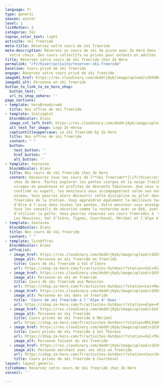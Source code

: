 ```yaml
---
language: fr
type: generic
season: winter
level: 1
listMother: 2
categorie: Ski
topnav_color_text: light
activite: ski freeride
meta-title: Réservez votre cours de ski freeride
meta-description: Réservez un cours de ski de piste avec Ze Hero dans la station de
  votre choix. Des cours collectifs ou privés pour enfants et adultes
title: Réservez votre cours de ski freeride chez Ze Hero
permalink: "/fr/hiver/activite/reserver-ski-freeride"
baseline: Cours privé de ski freeride
engage: Réservez votre cours privé de ski freeride
image01_href: https://res.cloudinary.com/deddrj0yb/image/upload/v1659001495/website/winter/A04-13-113.jpg
image01_alt: Personne en ski freeride
button_to_link_to_ze_hero_shop:
  button_text: ''
  url_to_shop_zehero: ''
page_sections:
- template: heroBreadcrumb
  title: Nos offres de ski freeride
- template: 2colimgtxt
  blockBGcolor: blanc
  image_col_left_href: https://res.cloudinary.com/deddrj0yb/image/upload/v1640094644/website/logo/Sur%20fond%20clair/logo-ze-hero-horizontal_4_a3dhvk.png
  alt_text_for_image: Logo Ze Heroa
  captiontitleuppercase: Le ski freeride by Ze Hero
  title: Nos offres de ski freeride
  content: " "
  button:
    text_button: ''
    href_button: ''
    alt_button: ''
- template: textarea
  blockBGcolor: blanc
  title: Nos cours de ski freeride chez Ze Hero
  content: Découvrez tous nos cours de [**ski freeride**](/fr/hiver/activites/ski-freeride)
    chez Ze Hero. Partez explorer les pentes vierges et la neige fraîche. Tracez vos
    virages en poudreuse et profitez de descente fabuleuse. Que vous soyez débutant,
    confirmé ou expert, les moniteurs vous accompagneront selon vos envies et votre
    niveau. Vous pourrez alors découvrir cette discipline ou aller dans les plus beaux
    freerides de la station. Vous apprendrez également la meilleure technique afin
    d'être à l'aise dans toutes les pentes. Votre moniteur vous enseignera également
    tous les conseils de sécurité comme la recherche avec un DVA, avec la sonde et
    d'utiliser la pelle. Vous pourrez réservez vos cours freerides à  Val Thorens,
    Les Menuires, Val d'Isère, Tignes, Courchevel, Méribel et l'Alpe d'Huez.
- template: textarea
  blockBGcolor: blanc
  title: Nos cours de ski freeride
  content: " "
- template: listOffres
  blockBGcolor: blanc
  offreList:
  - image_href: https://res.cloudinary.com/deddrj0yb/image/upload/v1659001495/website/winter/A04-13-113.jpg
    image_alt: Personne en ski freeride en freeride
    title: Cours de ski freeride à Val d'Isère
    url: https://shop.ze-hero.com/fr/activites-Outdoor/?station=Val+d%27Is%C3%A8re&calessonstype=Cours+priv%C3%A9&catypegenderlistsummer=all&calessonsactivitytype=Hors+piste&start-date=
  - image_href: https://res.cloudinary.com/deddrj0yb/image/upload/v1659001449/website/winter/shutterstock_1120866635.jpg
    image_alt: Personne en ski en freeride
    title: Cours de ski freeride aux Menuires
    url: https://shop.ze-hero.com/fr/activites-Outdoor/?station=Les+Menuires&calessonstype=Cours+priv%C3%A9&catypegenderlistsummer=all&calessonsactivitytype=Hors+piste&start-date=
  - image_href: https://res.cloudinary.com/deddrj0yb/image/upload/v1658839133/website/winter/164359367_7995718387166229_3029293489305122895_n.jpg
    image_alt: Personne en ski dans un freeride
    title: 'Cours de ski freeride à l''Alpe d''Huez '
    url: https://shop.ze-hero.com/fr/activites-Outdoor/?station=Alpe+d%27Huez&calessonstype=Cours+priv%C3%A9&catypegenderlistsummer=all&calessonsactivitytype=Hors+piste&start-date=
  - image_href: https://res.cloudinary.com/deddrj0yb/image/upload/v1641891585/website/winter/sophie-the-laya-yogis-Yf-EC_VWYwY-unsplash_fqd8ow.jpg
    image_alt: Personne en ski freeride
    title: Cours privés de ski freeride à Méribel
    url: https://shop.ze-hero.com/fr/activites-Outdoor/?station=M%C3%A9ribel&calessonstype=Cours+priv%C3%A9&catypegenderlistsummer=all&calessonsactivitytype=Hors+piste&start-date=
  - image_href: https://res.cloudinary.com/deddrj0yb/image/upload/v1638883534/website/winter/Ski-descente-poudreuse_jkfdf6.jpg
    title: Cours privés de ski freeride à Val Thorens
    url: https://shop.ze-hero.com/fr/activites-Outdoor/?station=Val+Thorens&calessonstype=Cours+priv%C3%A9&catypegenderlistsummer=all&calessonsactivitytype=Hors+piste&start-date=
    image_alt: Personne faisant du ski freeride
  - image_href: https://res.cloudinary.com/deddrj0yb/image/upload/v1638822772/website/winter/robson-hatsukami-morgan-P6389nx91BA-unsplash_ptpsoi.jpg
    image_alt: Personne marchant avec ses skis en freeride
    url: https://shop.ze-hero.com/fr/activites-Outdoor/?station=Courchevel&calessonstype=Cours+priv%C3%A9&catypegenderlistsummer=all&calessonsactivitytype=Hors+piste&start-date=
    title: Cours privés de ski freeride à Courchevel
layout: layout_generic
titleHome: Réservez votre cours de ski freeride chez Ze Hero
conseil: ''

---
```

